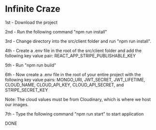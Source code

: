 # Infinite Craze

1st - Download the project

2nd - Run the following command "npm run install"

3rd - Change directory into the src/client folder and run "npm run install". 

4th - Create a .env file in the root of the src/client folder and add the following 
key value pair: REACT_APP_STRIPE_PUBLISHABLE_KEY

5th - Run "npm run build" 

6th - Now create a .env file in the root of your entire project with the following key value pairs: MONGO_URI, JWT_SECRET, JWT_LIFETIME, CLOUD_NAME, CLOUD_API_KEY,
CLOUD_API_SECRET, and STRIPE_SECRET_KEY

Note: The cloud values must be from Cloudinary, which is where we host our images. 

7th - Type the following command "npm run start" to start application

DONE